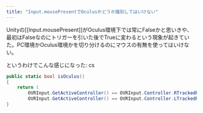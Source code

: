 ```yaml
---
title: "Input.mousePresentでOculusかどうか識別してはいけない"
---
```


Unityの[[Input.mousePresent]]がOculus環境下では常にFalseかと思いきや、最初はFalseなのにトリガーを引いた後でTrueに変わるという現象が起きていた。PC環境かOculus環境かを切り分けるのにマウスの有無を使ってはいけない。

というわけでこんな感じになった:
cs

```cs
public static bool isOculus()
{
    return (
        OVRInput.GetActiveController() == OVRInput.Controller.RTrackedRemote ||
        OVRInput.GetActiveController() == OVRInput.Controller.LTrackedRemote);
}
```


